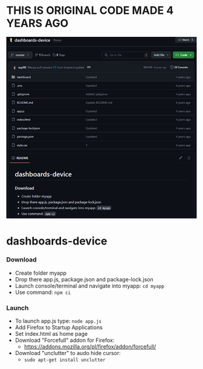 # THIS IS ORIGINAL CODE MADE 4 YEARS AGO

![old repo](1.jpg)

# dashboards-device

### Download

- Create folder myapp
- Drop there app.js, package.json and package-lock.json
- Launch console/terminal and navigate into myapp: `cd myapp`
- Use command: `npm ci`

### Launch

- To launch app.js type: `node app.js`
- Add Firefox to Startup Applications
- Set index.html as home page
- Download "Forcefull" addon for Firefox:
  - https://addons.mozilla.org/pl/firefox/addon/forcefull/
- Download "unclutter" to audo hide cursor:
  - `sudo apt-get install unclutter`
